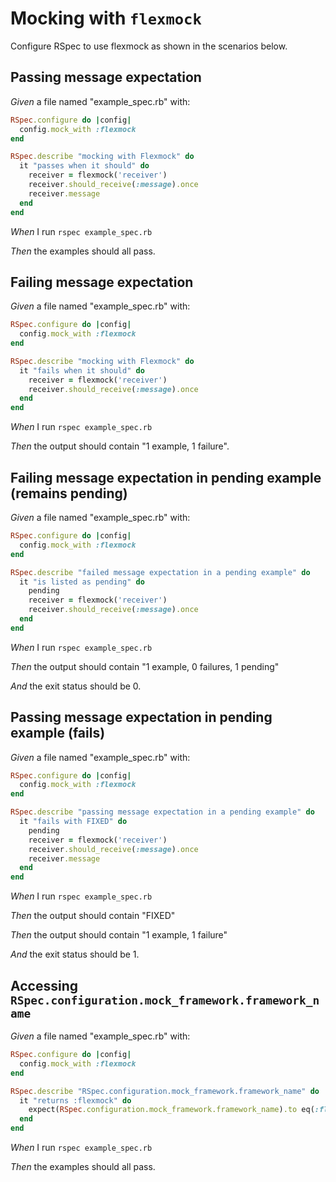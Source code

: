 # Mocking with `flexmock`

Configure RSpec to use flexmock as shown in the scenarios below.

## Passing message expectation

_Given_ a file named "example_spec.rb" with:

```ruby
RSpec.configure do |config|
  config.mock_with :flexmock
end

RSpec.describe "mocking with Flexmock" do
  it "passes when it should" do
    receiver = flexmock('receiver')
    receiver.should_receive(:message).once
    receiver.message
  end
end
```

_When_ I run `rspec example_spec.rb`

_Then_ the examples should all pass.

## Failing message expectation

_Given_ a file named "example_spec.rb" with:

```ruby
RSpec.configure do |config|
  config.mock_with :flexmock
end

RSpec.describe "mocking with Flexmock" do
  it "fails when it should" do
    receiver = flexmock('receiver')
    receiver.should_receive(:message).once
  end
end
```

_When_ I run `rspec example_spec.rb`

_Then_ the output should contain "1 example, 1 failure".

## Failing message expectation in pending example (remains pending)

_Given_ a file named "example_spec.rb" with:

```ruby
RSpec.configure do |config|
  config.mock_with :flexmock
end

RSpec.describe "failed message expectation in a pending example" do
  it "is listed as pending" do
    pending
    receiver = flexmock('receiver')
    receiver.should_receive(:message).once
  end
end
```

_When_ I run `rspec example_spec.rb`

_Then_ the output should contain "1 example, 0 failures, 1 pending"

_And_ the exit status should be 0.

## Passing message expectation in pending example (fails)

_Given_ a file named "example_spec.rb" with:

```ruby
RSpec.configure do |config|
  config.mock_with :flexmock
end

RSpec.describe "passing message expectation in a pending example" do
  it "fails with FIXED" do
    pending
    receiver = flexmock('receiver')
    receiver.should_receive(:message).once
    receiver.message
  end
end
```

_When_ I run `rspec example_spec.rb`

_Then_ the output should contain "FIXED"

_Then_ the output should contain "1 example, 1 failure"

_And_ the exit status should be 1.

## Accessing `RSpec.configuration.mock_framework.framework_name`

_Given_ a file named "example_spec.rb" with:

```ruby
RSpec.configure do |config|
  config.mock_with :flexmock
end

RSpec.describe "RSpec.configuration.mock_framework.framework_name" do
  it "returns :flexmock" do
    expect(RSpec.configuration.mock_framework.framework_name).to eq(:flexmock)
  end
end
```

_When_ I run `rspec example_spec.rb`

_Then_ the examples should all pass.
